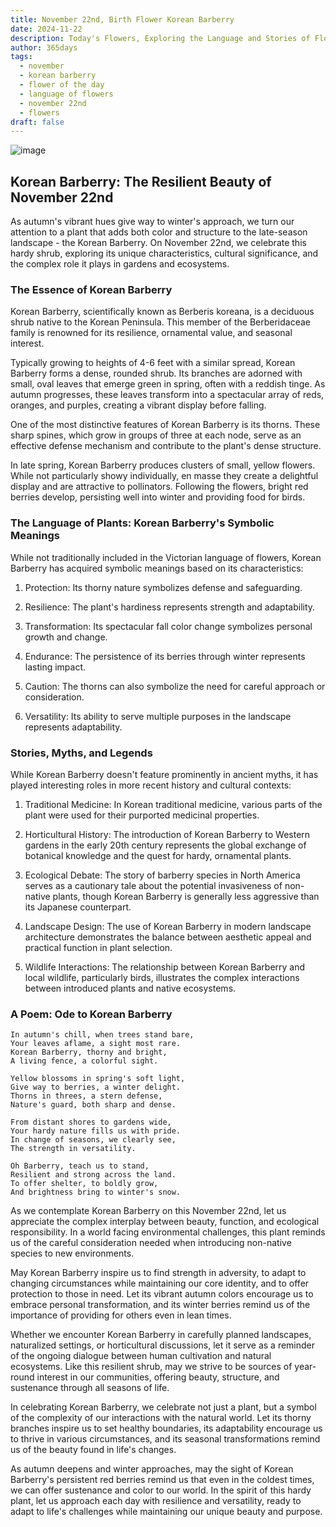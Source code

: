 ```yaml
---
title: November 22nd, Birth Flower Korean Barberry
date: 2024-11-22
description: Today's Flowers, Exploring the Language and Stories of Flowers Korean Barberry
author: 365days
tags:
  - november
  - korean barberry
  - flower of the day
  - language of flowers
  - november 22nd
  - flowers
draft: false
---
```



![image](https://cdn.pixabay.com/photo/2023/06/01/07/04/flowers-8032934_1280.jpg#center)

## Korean Barberry: The Resilient Beauty of November 22nd

As autumn's vibrant hues give way to winter's approach, we turn our attention to a plant that adds both color and structure to the late-season landscape - the Korean Barberry. On November 22nd, we celebrate this hardy shrub, exploring its unique characteristics, cultural significance, and the complex role it plays in gardens and ecosystems.

### The Essence of Korean Barberry

Korean Barberry, scientifically known as Berberis koreana, is a deciduous shrub native to the Korean Peninsula. This member of the Berberidaceae family is renowned for its resilience, ornamental value, and seasonal interest.

Typically growing to heights of 4-6 feet with a similar spread, Korean Barberry forms a dense, rounded shrub. Its branches are adorned with small, oval leaves that emerge green in spring, often with a reddish tinge. As autumn progresses, these leaves transform into a spectacular array of reds, oranges, and purples, creating a vibrant display before falling.

One of the most distinctive features of Korean Barberry is its thorns. These sharp spines, which grow in groups of three at each node, serve as an effective defense mechanism and contribute to the plant's dense structure.

In late spring, Korean Barberry produces clusters of small, yellow flowers. While not particularly showy individually, en masse they create a delightful display and are attractive to pollinators. Following the flowers, bright red berries develop, persisting well into winter and providing food for birds.

### The Language of Plants: Korean Barberry's Symbolic Meanings

While not traditionally included in the Victorian language of flowers, Korean Barberry has acquired symbolic meanings based on its characteristics:

1. Protection: Its thorny nature symbolizes defense and safeguarding.

2. Resilience: The plant's hardiness represents strength and adaptability.

3. Transformation: Its spectacular fall color change symbolizes personal growth and change.

4. Endurance: The persistence of its berries through winter represents lasting impact.

5. Caution: The thorns can also symbolize the need for careful approach or consideration.

6. Versatility: Its ability to serve multiple purposes in the landscape represents adaptability.

### Stories, Myths, and Legends

While Korean Barberry doesn't feature prominently in ancient myths, it has played interesting roles in more recent history and cultural contexts:

1. Traditional Medicine: In Korean traditional medicine, various parts of the plant were used for their purported medicinal properties.

2. Horticultural History: The introduction of Korean Barberry to Western gardens in the early 20th century represents the global exchange of botanical knowledge and the quest for hardy, ornamental plants.

3. Ecological Debate: The story of barberry species in North America serves as a cautionary tale about the potential invasiveness of non-native plants, though Korean Barberry is generally less aggressive than its Japanese counterpart.

4. Landscape Design: The use of Korean Barberry in modern landscape architecture demonstrates the balance between aesthetic appeal and practical function in plant selection.

5. Wildlife Interactions: The relationship between Korean Barberry and local wildlife, particularly birds, illustrates the complex interactions between introduced plants and native ecosystems.

### A Poem: Ode to Korean Barberry

	In autumn's chill, when trees stand bare,
	Your leaves aflame, a sight most rare.
	Korean Barberry, thorny and bright,
	A living fence, a colorful sight.
	
	Yellow blossoms in spring's soft light,
	Give way to berries, a winter delight.
	Thorns in threes, a stern defense,
	Nature's guard, both sharp and dense.
	
	From distant shores to gardens wide,
	Your hardy nature fills us with pride.
	In change of seasons, we clearly see,
	The strength in versatility.
	
	Oh Barberry, teach us to stand,
	Resilient and strong across the land.
	To offer shelter, to boldly grow,
	And brightness bring to winter's snow.

As we contemplate Korean Barberry on this November 22nd, let us appreciate the complex interplay between beauty, function, and ecological responsibility. In a world facing environmental challenges, this plant reminds us of the careful consideration needed when introducing non-native species to new environments.

May Korean Barberry inspire us to find strength in adversity, to adapt to changing circumstances while maintaining our core identity, and to offer protection to those in need. Let its vibrant autumn colors encourage us to embrace personal transformation, and its winter berries remind us of the importance of providing for others even in lean times.

Whether we encounter Korean Barberry in carefully planned landscapes, naturalized settings, or horticultural discussions, let it serve as a reminder of the ongoing dialogue between human cultivation and natural ecosystems. Like this resilient shrub, may we strive to be sources of year-round interest in our communities, offering beauty, structure, and sustenance through all seasons of life.

In celebrating Korean Barberry, we celebrate not just a plant, but a symbol of the complexity of our interactions with the natural world. Let its thorny branches inspire us to set healthy boundaries, its adaptability encourage us to thrive in various circumstances, and its seasonal transformations remind us of the beauty found in life's changes.

As autumn deepens and winter approaches, may the sight of Korean Barberry's persistent red berries remind us that even in the coldest times, we can offer sustenance and color to our world. In the spirit of this hardy plant, let us approach each day with resilience and versatility, ready to adapt to life's challenges while maintaining our unique beauty and purpose.